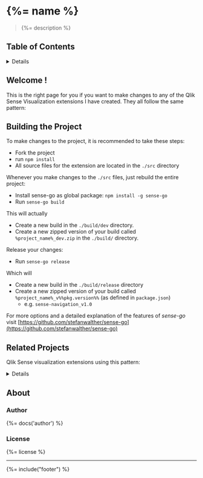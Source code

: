 # {%= name %}
> {%= description %}

## Table of Contents

<details>
<!-- toc -->
</details>

## Welcome !

This is the right page for you if you want to make changes to any of the Qlik Sense Visualization extensions I have created.
They all follow the same pattern:

## Building the Project

To make changes to the project, it is recommended to take these steps:

* Fork the project
* run `npm install`
* All source files for the extension are located in the `./src` directory

Whenever you make changes to the `./src` files, just rebuild the entire project:

- Install sense-go as global package: `npm install -g sense-go`
- Run `sense-go build`

This will actually

- Create a new build in the `./build/dev` directory.
- Create a new zipped version of your build called `%project_name%_dev.zip` in the `./build/` directory.

Release your changes:

- Run `sense-go release`

Which will

- Create a new build in the `./build/release` directory
- Create a new zipped version of your build called `%project_name%_v%%pkg.version%%` (as defined in `package.json`)
    - e.g. `sense-navigation_v1.0`

For more options and a detailed explanation of the features of *sense-go* visit [https://github.com/stefanwalther/sense-go](https://github.com/stefanwalther/sense-go)

## Related Projects

Qlik Sense visualization extensions using this pattern:

<details>

{%= related([
  'sense-media-box', 
  'sense-themable-kpi-tile', 
  'sense-on-off-switch', 
  'sense-qr-code',
  'sense-funnel-chart',
  'sense-range-slider',
  'sense-calendar-heatmap',
  'qliksense-extension-tutorial',
  'sense-extension-recipes'
  ]
) %}  

</details>

## About

### Author
{%= docs('author') %}

### License
{%= license %}

***

{%= include("footer") %}


